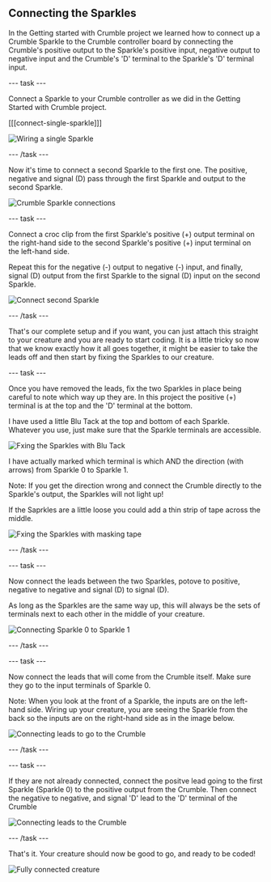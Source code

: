 ## Connecting the Sparkles

In the Getting started with Crumble project we learned how to connect up a Crumble Sparkle to the Crumble controller board by connecting the Crumble's positive output to the Sparkle's positive input, negative output to negative input and the Crumble's 'D' terminal to the Sparkle's 'D' terminal input.

--- task ---

Connect a Sparkle to your Crumble controller as we did in the Getting Started with Crumble project. 

[[[connect-single-sparkle]]]

![Wiring a single Sparkle](images/sparkleSignal.png)

--- /task ---

Now it's time to connect a second Sparkle to the first one. The positive, negative and signal (D) pass through the first Sparkle and output to the second Sparkle.

![Crumble Sparkle connections](images/sparkleconnections.jpg)

--- task ---

Connect a croc clip from the first Sparkle's positive (+) output terminal on the right-hand side to the second Sparkle's positive (+) input terminal on the left-hand side.

Repeat this for the negative (-) output to negative (-) input, and finally, signal (D) output from the first Sparkle to the signal (D) input on the second Sparkle.

![Connect second Sparkle](images/secondSparkleWireAgain.png)

--- /task ---

That's our complete setup and if you want, you can just attach this straight to your creature and you are ready to start coding. It is a little tricky so now that we know exactly how it all goes together, it might be easier to take the leads off and then start by fixing the Sparkles to our creature.

--- task ---

Once you have removed the leads, fix the two Sparkles in place being careful to note which way up they are. In this project the positive (+) terminal is at the top and the 'D' terminal at the bottom.

I have used a little Blu Tack at the top and bottom of each Sparkle. Whatever you use, just make sure that the Sparkle terminals are accessible.

![Fxing the Sparkles with Blu Tack](images/sparklesBluTack.png)

I have actually marked which terminal is which AND the direction (with arrows) from Sparkle 0 to Sparkle 1. 

Note: If you get the direction wrong and connect the Crumble directly to the Sparkle's output, the Sparkles will not light up!

If the Saprkles are a little loose you could add a thin strip of tape across the middle.

![Fxing the Sparkles with masking tape](images/sparklesMaskingTape.png)

--- /task ---

--- task ---

Now connect the leads between the two Sparkles, potove to positive, negative to negative and signal (D) to signal (D). 

As long as the Sparkles are the same way up, this will always be the sets of terminals next to each other in the middle of your creature.

![Connecting Sparkle 0 to Sparkle 1](images/sparkles1to2.png)

--- /task ---

--- task ---

Now connect the leads that will come from the Crumble itself. Make sure they go to the input terminals of Sparkle 0.

Note: When you look at the front of a Sparkle, the inputs are on the left-hand side. Wiring up your creature, you are seeing the Sparkle from the back so the inputs are on the right-hand side as in the image below.

![Connecting leads to go to the Crumble](images/sparkles1tocrumble.png)

--- /task ---

--- task ---

If they are not already connected, connect the positve lead going to the first Sparkle (Sparkle 0) to the positive output from the Crumble. Then connect the negative to negative, and signal 'D' lead to the 'D' terminal of the Crumble

![Connecting leads to the Crumble](images/creatureSparklesBack.png)

--- /task ---

That's it. Your creature should now be good to go, and ready to be coded!

![Fully connected creature](images/creatureSparklesStanding.png)